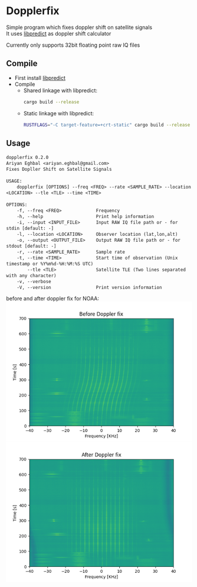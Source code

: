 # Dopplerfix

Simple program which fixes doppler shift on satellite signals  
It uses [libpredict](https://github.com/la1k/libpredict) as doppler shift calculator 

Currently only supports 32bit floating point raw IQ files  


## Compile
- First install [libpredict](https://github.com/la1k/libpredict)  
- Compile 
    - Shared linkage with libpredict:
        ```bash
        cargo build --release
        ```
    - Static linkage with libpredict:
        ```bash
        RUSTFLAGS="-C target-feature=+crt-static" cargo build --release --target x86_64-unknown-linux-gnu
        ```

## Usage
```
dopplerfix 0.2.0
Ariyan Eghbal <ariyan.eghbal@gmail.com>
Fixes Dopller Shift on Satellite Signals

USAGE:
    dopplerfix [OPTIONS] --freq <FREQ> --rate <SAMPLE_RATE> --location <LOCATION> --tle <TLE> --time <TIME>

OPTIONS:
    -f, --freq <FREQ>             Frequency
    -h, --help                    Print help information
    -i, --input <INPUT_FILE>      Input RAW IQ file path or - for stdin [default: -]
    -l, --location <LOCATION>     Observer location (lat,lon,alt)
    -o, --output <OUTPUT_FILE>    Output RAW IQ file path or - for stdout [default: -]
    -r, --rate <SAMPLE_RATE>      Sample rate
    -t, --time <TIME>             Start time of observation (Unix timestamp or %Y%m%d-%H:%M:%S UTC)
        --tle <TLE>               Satellite TLE (Two lines separated with any character)
    -v, --verbose                 
    -V, --version                 Print version information

```

before and after doppler fix for NOAA:  
![Spectrum Before Shift](https://github.com/RYNEQ/dopplerfix/blob/master/img/before.png?raw=true)
![Spectrum After Shift](https://github.com/RYNEQ/dopplerfix/blob/master/img/after.png?raw=true)
